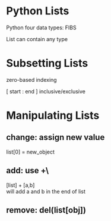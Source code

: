 # Python Lists

Python four data types: FIBS

List can contain any type

# Subsetting Lists

zero-based indexing

[  start  :  end  ]
inclusive/exclusive

# Manipulating Lists

## __change__: assign new value

list[0] = new_object

## __add__: use +\
[list] + [a,b] \
will add a and b in the end of list

## __remove__: del(list[obj])
